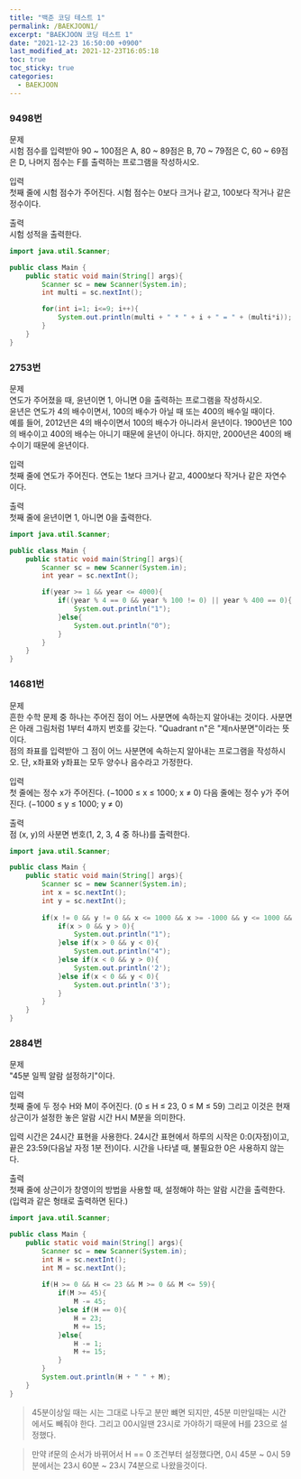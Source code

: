 ```yaml
---
title: "백준 코딩 테스트 1"
permalink: /BAEKJOON1/
excerpt: "BAEKJOON 코딩 테스트 1"
date: "2021-12-23 16:50:00 +0900"
last_modified_at: 2021-12-23T16:05:18
toc: true
toc_sticky: true
categories:
  - BAEKJOON
---
```


### 9498번<br/>
문제<br/>
시험 점수를 입력받아 90 ~ 100점은 A, 80 ~ 89점은 B, 70 ~ 79점은 C, 60 ~ 69점은 D, 나머지 점수는 F를 출력하는 프로그램을 작성하시오.<br/>

입력<br/>
첫째 줄에 시험 점수가 주어진다. 시험 점수는 0보다 크거나 같고, 100보다 작거나 같은 정수이다.<br/>

출력<br/>
시험 성적을 출력한다.<br/>

```java
import java.util.Scanner;

public class Main {
	public static void main(String[] args){
		Scanner sc = new Scanner(System.in);
		int multi = sc.nextInt();

		for(int i=1; i<=9; i++){
			System.out.println(multi + " * " + i + " = " + (multi*i));
		}
	}
}
```

### 2753번<br/>

문제<br/>
연도가 주어졌을 때, 윤년이면 1, 아니면 0을 출력하는 프로그램을 작성하시오.<br/>
윤년은 연도가 4의 배수이면서, 100의 배수가 아닐 때 또는 400의 배수일 때이다.<br/>
예를 들어, 2012년은 4의 배수이면서 100의 배수가 아니라서 윤년이다. 1900년은 100의 배수이고 400의 배수는 아니기 때문에 윤년이 아니다. 하지만, 2000년은 400의 배수이기 때문에 윤년이다.<br/>

입력<br/>
첫째 줄에 연도가 주어진다. 연도는 1보다 크거나 같고, 4000보다 작거나 같은 자연수이다.<br/>

출력<br/>
첫째 줄에 윤년이면 1, 아니면 0을 출력한다.

```java
import java.util.Scanner;

public class Main {
	public static void main(String[] args){	  
		Scanner sc = new Scanner(System.in);
		int year = sc.nextInt();

        if(year >= 1 && year <= 4000){
    		if((year % 4 == 0 && year % 100 != 0) || year % 400 == 0){
    		    System.out.println("1");
    		}else{
    		    System.out.println("0");
    		}
        }
	}
}
```
### 14681번 
문제<br/>
흔한 수학 문제 중 하나는 주어진 점이 어느 사분면에 속하는지 알아내는 것이다. 사분면은 아래 그림처럼 1부터 4까지 번호를 갖는다. "Quadrant n"은 "제n사분면"이라는 뜻이다.<br/>
점의 좌표를 입력받아 그 점이 어느 사분면에 속하는지 알아내는 프로그램을 작성하시오. 단, x좌표와 y좌표는 모두 양수나 음수라고 가정한다.<br/>

입력<br/>
첫 줄에는 정수 x가 주어진다. (−1000 ≤ x ≤ 1000; x ≠ 0) 다음 줄에는 정수 y가 주어진다. (−1000 ≤ y ≤ 1000; y ≠ 0)<br/>

출력<br/>
점 (x, y)의 사분면 번호(1, 2, 3, 4 중 하나)를 출력한다.<br/>

```java
import java.util.Scanner;

public class Main {
	public static void main(String[] args){
        Scanner sc = new Scanner(System.in);
        int x = sc.nextInt();
        int y = sc.nextInt();
        
        if(x != 0 && y != 0 && x <= 1000 && x >= -1000 && y <= 1000 && y >= -1000){
            if(x > 0 && y > 0){
                System.out.println("1");
            }else if(x > 0 && y < 0){
                System.out.println("4");
            }else if(x < 0 && y > 0){
                System.out.println('2');
            }else if(x < 0 && y < 0){
                System.out.println('3');
            }
        }
	}
}
```

### 2884번
문제<br/>
"45분 일찍 알람 설정하기"이다.<br/>

입력<br/>
첫째 줄에 두 정수 H와 M이 주어진다. (0 ≤ H ≤ 23, 0 ≤ M ≤ 59) 그리고 이것은 현재 상근이가 설정한 놓은 알람 시간 H시 M분을 의미한다.<br/>

입력 시간은 24시간 표현을 사용한다. 24시간 표현에서 하루의 시작은 0:0(자정)이고, 끝은 23:59(다음날 자정 1분 전)이다. 시간을 나타낼 때, 불필요한 0은 사용하지 않는다.<br/>

출력<br/>
첫째 줄에 상근이가 창영이의 방법을 사용할 때, 설정해야 하는 알람 시간을 출력한다. (입력과 같은 형태로 출력하면 된다.)

```java
import java.util.Scanner;

public class Main {
	public static void main(String[] args){
	    Scanner sc = new Scanner(System.in);
	    int H = sc.nextInt();
	    int M = sc.nextInt();
	    
	    if(H >= 0 && H <= 23 && M >= 0 && M <= 59){
	        if(M >= 45){
	            M -= 45;
	        }else if(H == 0){
	            H = 23;
	            M += 15;
	        }else{
	            H -= 1;
	            M += 15;
	        }
	    }
	    System.out.println(H + " " + M);
	}
}
```
> 45분이상일 때는 시는 그대로 나두고 분만 뺴면 되지만, 45분 미만일때는 시간에서도 빼줘야 한다.
> 그리고 00시일땐 23시로 가야하기 때문에 H를 23으로 설정했다.

> 만약 if문의 순서가 바뀌어서 H == 0 조건부터 설정했다면, 0시 45분 ~ 0시 59분에서는 23시 60분 ~ 23시 74분으로 나왔을것이다.

